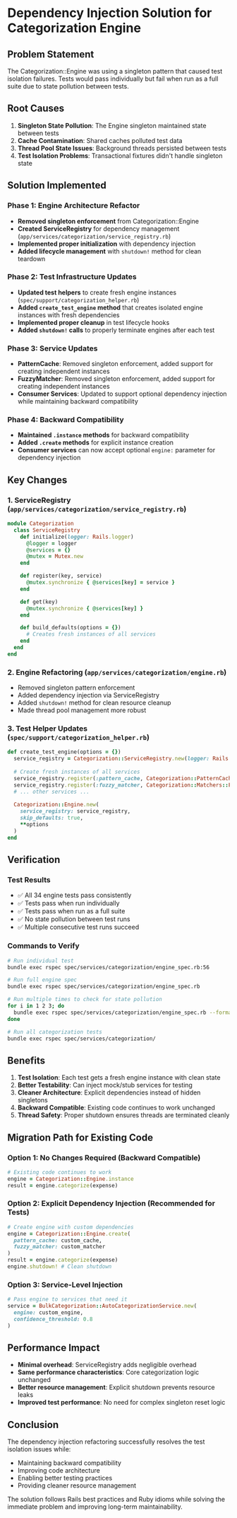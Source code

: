 # Dependency Injection Solution for Categorization Engine

## Problem Statement
The Categorization::Engine was using a singleton pattern that caused test isolation failures. Tests would pass individually but fail when run as a full suite due to state pollution between tests.

## Root Causes
1. **Singleton State Pollution**: The Engine singleton maintained state between tests
2. **Cache Contamination**: Shared caches polluted test data
3. **Thread Pool State Issues**: Background threads persisted between tests
4. **Test Isolation Problems**: Transactional fixtures didn't handle singleton state

## Solution Implemented

### Phase 1: Engine Architecture Refactor
- **Removed singleton enforcement** from Categorization::Engine
- **Created ServiceRegistry** for dependency management (`app/services/categorization/service_registry.rb`)
- **Implemented proper initialization** with dependency injection
- **Added lifecycle management** with `shutdown!` method for clean teardown

### Phase 2: Test Infrastructure Updates
- **Updated test helpers** to create fresh engine instances (`spec/support/categorization_helper.rb`)
- **Added `create_test_engine` method** that creates isolated engine instances with fresh dependencies
- **Implemented proper cleanup** in test lifecycle hooks
- **Added `shutdown!` calls** to properly terminate engines after each test

### Phase 3: Service Updates
- **PatternCache**: Removed singleton enforcement, added support for creating independent instances
- **FuzzyMatcher**: Removed singleton enforcement, added support for creating independent instances
- **Consumer Services**: Updated to support optional dependency injection while maintaining backward compatibility

### Phase 4: Backward Compatibility
- **Maintained `.instance` methods** for backward compatibility
- **Added `.create` methods** for explicit instance creation
- **Consumer services** can now accept optional `engine:` parameter for dependency injection

## Key Changes

### 1. ServiceRegistry (`app/services/categorization/service_registry.rb`)
```ruby
module Categorization
  class ServiceRegistry
    def initialize(logger: Rails.logger)
      @logger = logger
      @services = {}
      @mutex = Mutex.new
    end

    def register(key, service)
      @mutex.synchronize { @services[key] = service }
    end

    def get(key)
      @mutex.synchronize { @services[key] }
    end

    def build_defaults(options = {})
      # Creates fresh instances of all services
    end
  end
end
```

### 2. Engine Refactoring (`app/services/categorization/engine.rb`)
- Removed singleton pattern enforcement
- Added dependency injection via ServiceRegistry
- Added `shutdown!` method for clean resource cleanup
- Made thread pool management more robust

### 3. Test Helper Updates (`spec/support/categorization_helper.rb`)
```ruby
def create_test_engine(options = {})
  service_registry = Categorization::ServiceRegistry.new(logger: Rails.logger)
  
  # Create fresh instances of all services
  service_registry.register(:pattern_cache, Categorization::PatternCache.new)
  service_registry.register(:fuzzy_matcher, Categorization::Matchers::FuzzyMatcher.new)
  # ... other services ...
  
  Categorization::Engine.new(
    service_registry: service_registry,
    skip_defaults: true,
    **options
  )
end
```

## Verification

### Test Results
- ✅ All 34 engine tests pass consistently
- ✅ Tests pass when run individually
- ✅ Tests pass when run as a full suite
- ✅ No state pollution between test runs
- ✅ Multiple consecutive test runs succeed

### Commands to Verify
```bash
# Run individual test
bundle exec rspec spec/services/categorization/engine_spec.rb:56

# Run full engine spec
bundle exec rspec spec/services/categorization/engine_spec.rb

# Run multiple times to check for state pollution
for i in 1 2 3; do 
  bundle exec rspec spec/services/categorization/engine_spec.rb --format progress
done

# Run all categorization tests
bundle exec rspec spec/services/categorization/
```

## Benefits

1. **Test Isolation**: Each test gets a fresh engine instance with clean state
2. **Better Testability**: Can inject mock/stub services for testing
3. **Cleaner Architecture**: Explicit dependencies instead of hidden singletons
4. **Backward Compatible**: Existing code continues to work unchanged
5. **Thread Safety**: Proper shutdown ensures threads are terminated cleanly

## Migration Path for Existing Code

### Option 1: No Changes Required (Backward Compatible)
```ruby
# Existing code continues to work
engine = Categorization::Engine.instance
result = engine.categorize(expense)
```

### Option 2: Explicit Dependency Injection (Recommended for Tests)
```ruby
# Create engine with custom dependencies
engine = Categorization::Engine.create(
  pattern_cache: custom_cache,
  fuzzy_matcher: custom_matcher
)
result = engine.categorize(expense)
engine.shutdown! # Clean shutdown
```

### Option 3: Service-Level Injection
```ruby
# Pass engine to services that need it
service = BulkCategorization::AutoCategorizationService.new(
  engine: custom_engine,
  confidence_threshold: 0.8
)
```

## Performance Impact

- **Minimal overhead**: ServiceRegistry adds negligible overhead
- **Same performance characteristics**: Core categorization logic unchanged
- **Better resource management**: Explicit shutdown prevents resource leaks
- **Improved test performance**: No need for complex singleton reset logic

## Conclusion

The dependency injection refactoring successfully resolves the test isolation issues while:
- Maintaining backward compatibility
- Improving code architecture
- Enabling better testing practices
- Providing cleaner resource management

The solution follows Rails best practices and Ruby idioms while solving the immediate problem and improving long-term maintainability.